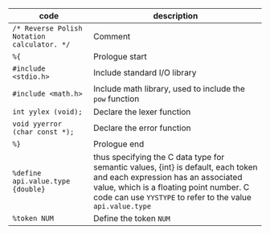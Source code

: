 | code | description |
| ---- | ----------- |
| `/* Reverse Polish Notation calculator. */` | Comment |
| `%{` | Prologue start |
| `#include <stdio.h>` | Include standard I/O library |
| `#include <math.h>` | Include math library, used to include the `pow` function |
| `int yylex (void);` | Declare the lexer function |
| `void yyerror (char const *);` | Declare the error function |
| `%}` | Prologue end |
| `%define api.value.type {double}` | thus specifying the C data type for semantic values, {int} is default, each token and each expression has an associated value, which is a floating point number. C code can use `YYSTYPE` to refer to the value `api.value.type`|
| `%token NUM` | Define the token `NUM` |
